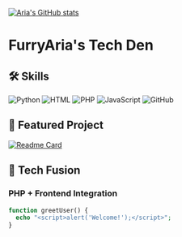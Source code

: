 [![Aria's GitHub stats](https://github-readme-stats.vercel.app/api?username=FurryAria)](https://github.com/FurryAria/github-readme-stats)
# FurryAria's Tech Den

## 🛠️ Skills
![Python](https://img.shields.io/badge/Python-3776AB?logo=python&logoColor=white)
![HTML](https://img.shields.io/badge/HTML-E34F26?logo=html5&logoColor=white)
![PHP](https://img.shields.io/badge/PHP-777BB4?logo=php&logoColor=white)
![JavaScript](https://img.shields.io/badge/JavaScript-F7DF1E?logo=javascript&logoColor=black)
![GitHub](https://img.shields.io/badge/GitHub-181717?logo=github&logoColor=white)

## 📌 Featured Project
[![Readme Card](https://github-readme-stats.vercel.app/api/pin/?username=FurryAria&repo=REPO_NAME&theme=radical&show_owner=true)](https://github.com/FurryAria/REPO_NAME)

## 🦊 Tech Fusion
### PHP + Frontend Integration
```php
function greetUser() {
  echo "<script>alert('Welcome!');</script>";
}